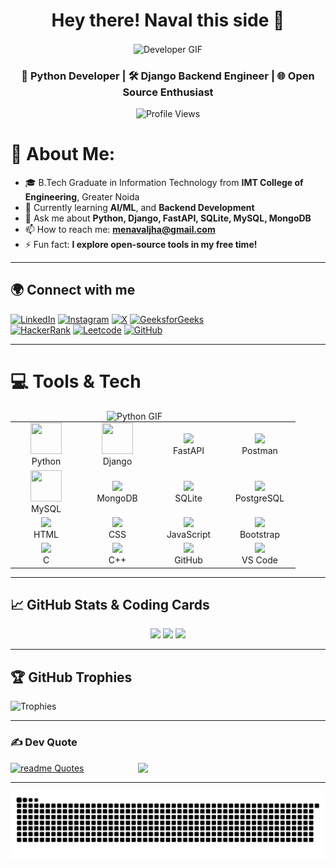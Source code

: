 <h1 align="center">Hey there! Naval this side 👋</h1>
<div align="center">
 <img src="https://media.giphy.com/media/qgQUggAC3Pfv687qPC/giphy.gif" width="400px" align="center" alt="Developer GIF">
</div>

<h3 align="center">🧠 Python Developer | 🛠️ Django Backend Engineer | 🌐 Open Source Enthusiast</h3>

<p align="center"> 
  <img src="https://komarev.com/ghpvc/?username=naval-1647&label=✨Profile%20Views✨&color=5E03FC&style=flat" alt="Profile Views" /> 
</p>


# 🧮 About Me: 

- 🎓 B.Tech Graduate in Information Technology from **IMT College of Engineering**, Greater Noida  
- 🌱 Currently learning **AI/ML**, and **Backend Development**  
- 💬 Ask me about **Python, Django, FastAPI, SQLite, MySQL, MongoDB**  
- 📫 How to reach me: **menavaljha@gmail.com**  
- ⚡ Fun fact: **I explore open-source tools in my free time!**

---

## 🌍 Connect with me

[![LinkedIn](https://img.shields.io/badge/LinkedIn-%230077B5.svg?logo=linkedin&logoColor=white)](https://www.linkedin.com/in/naval-kishor-jha-04858a259/) 
[![Instagram](https://img.shields.io/badge/Instagram-%23E4405F.svg?logo=instagram&logoColor=white)](https://www.instagram.com/mr._jha11/) 
[![X](https://img.shields.io/badge/X-%23121011.svg?logo=x&logoColor=white)](https://x.com/navalraz) 
[![GeeksforGeeks](https://img.shields.io/badge/GeeksforGeeks-%2310813f.svg?logo=geeksforgeeks&logoColor=white)](https://www.geeksforgeeks.org/user/cdernjha/)  
[![HackerRank](https://img.shields.io/badge/HackerRank-2EC866.svg?logo=HackerRank&logoColor=white)](https://www.hackerrank.com/profile/CODERNJHA)
[![Leetcode](https://img.shields.io/badge/LeetCode-%23FFA116.svg?logo=leetcode&logoColor=white)](https://leetcode.com/u/Naval1647/) 
[![GitHub](https://img.shields.io/badge/GitHub-%23121011.svg?logo=github&logoColor=white)](https://github.com/naval-1647)

---

# 💻 Tools & Tech  

<img src="https://media.giphy.com/media/KAq5w47R9rmTuvWOWa/giphy.gif" width="350px" align="right" alt="Python GIF">

<table align="center">
  <tr>
    <td align="center" width="80"><img src="https://techstack-generator.vercel.app/python-icon.svg" width="50" height="50"/><br>Python</td>
    <td align="center" width="80"><img src="https://techstack-generator.vercel.app/django-icon.svg" width="50" height="50"/><br>Django</td>
    <td align="center" width="80"><img src="https://skillicons.dev/icons?i=fastapi" width="45"/><br>FastAPI</td>
    <td align="center" width="80"><img src="https://cdn.worldvectorlogo.com/logos/postman.svg" width="40"/><br>Postman</td>
    
  </tr>
  <tr>
    <td align="center" width="100"><img src="https://techstack-generator.vercel.app/mysql-icon.svg" width="50" height="50"/><br>MySQL</td>
    <td align="center" width="100"><img src="https://skillicons.dev/icons?i=mongodb" width="45"/><br>MongoDB</td>
    <td align="center" width="100"><img src="https://skillicons.dev/icons?i=sqlite" width="45"/><br>SQLite</td>
    <td align="center" width="100"><img src="https://cdn.jsdelivr.net/gh/devicons/devicon/icons/postgresql/postgresql-original.svg" width="40"/><br>PostgreSQL</td>
  </tr>
  <tr>
    <td align="center" width="100"><img src="https://skillicons.dev/icons?i=html" width="45"/><br>HTML</td>
    <td align="center" width="100"><img src="https://skillicons.dev/icons?i=css" width="45"/><br>CSS</td>
    <td align="center" width="100"><img src="https://skillicons.dev/icons?i=js" width="45"/><br>JavaScript</td>
    <td align="center" width="100"><img src="https://skillicons.dev/icons?i=bootstrap" width="45"/><br>Bootstrap</td>
  </tr>
  <tr>
    <td align="center" width="80"><img src="https://cdn.jsdelivr.net/gh/devicons/devicon/icons/c/c-original.svg" width="40"/><br>C</td>
    <td align="center" width="80"><img src="https://cdn.jsdelivr.net/gh/devicons/devicon/icons/cplusplus/cplusplus-original.svg" width="40"/><br>C++</td>
    <td align="center" width="80"><img src="https://techstack-generator.vercel.app/github-icon.svg" width="50"/><br>GitHub</td>
    <td align="center" width="80"><img src="https://skillicons.dev/icons?i=vscode" width="45"/><br>VS Code</td>   
  </tr>
</table>



---

## 📈 GitHub Stats & Coding Cards

<div align="center">
  <img src="https://github-readme-streak-stats.herokuapp.com/?user=naval-1647&theme=blue-green" />
  <img src="https://github-readme-stats.vercel.app/api?username=naval-1647&show_icons=true&theme=transparent&bg_color=000&border_color=30A3DC&icon_color=30A3DC&title_color=E94D5F&text_color=FFF" />
  
  <img src="https://github-readme-stats.vercel.app/api/top-langs/?username=naval-1647&layout=compact&theme=radical" />
</div>

---

## 🏆 GitHub Trophies

![Trophies](https://github-profile-trophy.vercel.app/?username=naval-1647&theme=radical&no-frame=false&no-bg=true&margin-w=4)

---

### ✍️ Dev Quote

<img src="https://user-images.githubusercontent.com/74038190/212259363-d40b7a35-375b-470c-b4e2-2d9cb8ac706c.png" width="300px" align="right" />

[![readme Quotes](https://quotes-github-readme.vercel.app/api?theme=dracula)](https://github.com/piyushsuthar/github-readme-quotes)



---

![Snake animation](https://github.com/GabrielaSinastre/GabrielaSinastre/blob/output/github-contribution-grid-snake.svg)
